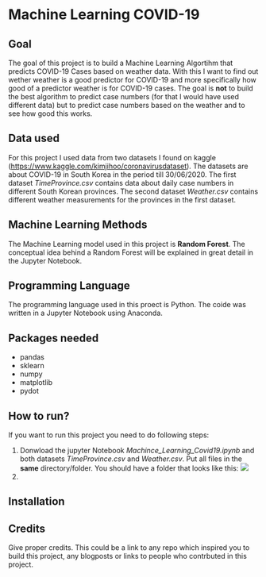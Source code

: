 # Machine Learning COVID-19
## Goal
The goal of this project is to build a Machine Learning Algortihm that predicts COVID-19 Cases based on weather data. With this I want to find out wether weather is a good predictor for COVID-19 and more specifically how good of a predictor weather is for COVID-19 cases. The goal is **not** to build the best algorithm to predict case numbers (for that I would have used different data) but to predict case numbers based on the weather and to see how good this works.

## Data used
For this project I used data from two datasets I found on kaggle (https://www.kaggle.com/kimjihoo/coronavirusdataset). The datasets are about COVID-19 in South Korea in the period till 30/06/2020. The first dataset *TimeProvince.csv* contains data about daily case numbers in different South Korean provinces. The second dataset *Weather.csv* contains different weather measurements for the provinces in the first dataset.

## Machine Learning Methods
The Machine Learning model used in this project is **Random Forest**. The conceptual idea behind a Random Forest will be explained in great detail in the Jupyter Notebook.

## Programming Language
The programming language used in this proect is Python. The coide was written in a Jupyter Notebook using Anaconda.
 
## Packages needed
- pandas
- sklearn
- numpy
- matplotlib
- pydot

## How to run?
If you want to run this project you need to do following steps:
1. Donwload the jupyter Notebook *Machince_Learning_Covid19.ipynb* and both datasets *TimeProvince.csv* and *Weather.csv*. Put all files in the **same** directory/folder. You should have a folder that looks like this:
![](Imgages/Unbenannt.png)
2. 


## Installation




## Credits
Give proper credits. This could be a link to any repo which inspired you to build this project, any blogposts or links to people who contrbuted in this project. 

